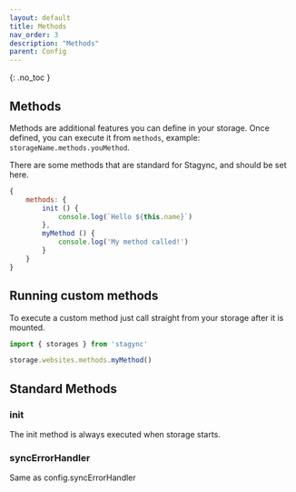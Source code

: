```yaml
---
layout: default
title: Methods
nav_order: 3
description: "Methods"
parent: Config
---
```


{: .no_toc }


## Methods
Methods are additional features you can define in your storage. 
Once defined, you can execute it from `methods`, example: `storageName.methods.youMethod`.

There are some methods that are standard for Stagync, and should be set here.

```javascript
{
    methods: {
        init () {
            console.log(`Hello ${this.name}`)
        },
        myMethod () {
            console.log('My method called!')
        }   
    }
}
```

## Running custom methods
To execute a custom method just call straight from your storage after it is mounted.

```javascript
import { storages } from 'stagync'

storage.websites.methods.myMethod()
```

## Standard Methods
### init
The init method is always executed when storage starts.

### syncErrorHandler
Same as config.syncErrorHandler
